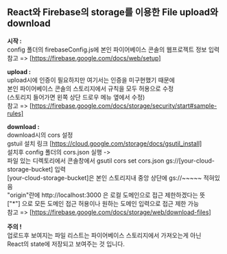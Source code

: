 ## React와 Firebase의 storage를 이용한 File upload와 download


**시작 :**      
  config 폴더의 firebaseConfig.js에 본인 파이어베이스 콘솔의 웹프로젝트 정보 입력      
  참고 => [https://firebase.google.com/docs/web/setup]   


**upload :**   
   upload시에 인증이 필요하지만 여기서는 인증을 미구현했기 때문에   
   본인 파이어베이스 콘솔의 스토리지에서 규칙을 모두 허용으로 수정    
   (스토리지 들어가면 왼쪽 상단 드로우 메뉴 옆에서 수정)     
   참고 => [https://firebase.google.com/docs/storage/security/start#sample-rules]

**download :**    
download시의 cors 설정    
            gstuil 설치 링크 [https://cloud.google.com/storage/docs/gsutil_install]   
        설치후 config 폴더의 cors.json 실행 ->     
        파일 있는 디렉토리에서 콘솔창에서 gsutil cors set cors.json gs://[your-cloud-storage-bucket] 입력     
        [your-cloud-storage-bucket]은 본인 스토리지내 중앙 상단에 gs://~~~~~ 적혀있음   
        "origin"란에 http://localhost:3000 은 로컬 도메인으로 접근 제한하겠다는 뜻    
        ["*"] 으로 모든 도메인 접근 허용이나 원하는 도메인 입력으로 접근 제한 가능     
       참고 => [https://firebase.google.com/docs/storage/web/download-files]     


**주의 !**      
업로드후 보여지는 파일 리스트는 파이어베이스 스토리지에서 가져오는게 아닌        
React의 state에 저장되고 보여주는 것 입니다.    
